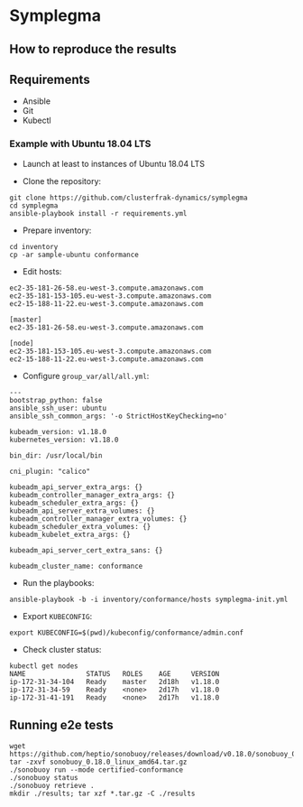 # Symplegma

## How to reproduce the results

## Requirements

* Ansible
* Git
* Kubectl

### Example with Ubuntu 18.04 LTS

* Launch at least to instances of Ubuntu 18.04 LTS

* Clone the repository:

```
git clone https://github.com/clusterfrak-dynamics/symplegma
cd symplegma
ansible-playbook install -r requirements.yml
```

* Prepare inventory:

```
cd inventory
cp -ar sample-ubuntu conformance
```

* Edit hosts:

```
ec2-35-181-26-58.eu-west-3.compute.amazonaws.com
ec2-35-181-153-105.eu-west-3.compute.amazonaws.com
ec2-15-188-11-22.eu-west-3.compute.amazonaws.com

[master]
ec2-35-181-26-58.eu-west-3.compute.amazonaws.com

[node]
ec2-35-181-153-105.eu-west-3.compute.amazonaws.com
ec2-15-188-11-22.eu-west-3.compute.amazonaws.com
```

* Configure `group_var/all/all.yml`:

```
---
bootstrap_python: false
ansible_ssh_user: ubuntu
ansible_ssh_common_args: '-o StrictHostKeyChecking=no'

kubeadm_version: v1.18.0
kubernetes_version: v1.18.0

bin_dir: /usr/local/bin

cni_plugin: "calico"

kubeadm_api_server_extra_args: {}
kubeadm_controller_manager_extra_args: {}
kubeadm_scheduler_extra_args: {}
kubeadm_api_server_extra_volumes: {}
kubeadm_controller_manager_extra_volumes: {}
kubeadm_scheduler_extra_volumes: {}
kubeadm_kubelet_extra_args: {}

kubeadm_api_server_cert_extra_sans: {}

kubeadm_cluster_name: conformance
```

* Run the playbooks:

```
ansible-playbook -b -i inventory/conformance/hosts symplegma-init.yml
```

* Export `KUBECONFIG`:

```
export KUBECONFIG=$(pwd)/kubeconfig/conformance/admin.conf
```

* Check cluster status:

```
kubectl get nodes
NAME               STATUS   ROLES    AGE     VERSION
ip-172-31-34-104   Ready    master   2d18h   v1.18.0
ip-172-31-34-59    Ready    <none>   2d17h   v1.18.0
ip-172-31-41-191   Ready    <none>   2d17h   v1.18.0
```

## Running e2e tests

```
wget https://github.com/heptio/sonobuoy/releases/download/v0.18.0/sonobuoy_0.18.0_linux_amd64.tar.gz
tar -zxvf sonobuoy_0.18.0_linux_amd64.tar.gz
./sonobuoy run --mode certified-conformance
./sonobuoy status
./sonobuoy retrieve .
mkdir ./results; tar xzf *.tar.gz -C ./results
```
